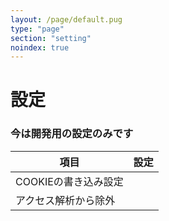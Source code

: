 ```yaml
---
layout: /page/default.pug
type: "page"
section: "setting"
noindex: true
---
```


# 設定

### 今は開発用の設定のみです

| 項目                 | 設定                                      |
| -------------------- | ----------------------------------------- |
| COOKIEの書き込み設定 | <div data-setting-cookie-enable></div>    |
| アクセス解析から除外 | <div data-setting-analytics-ignore></div> |
